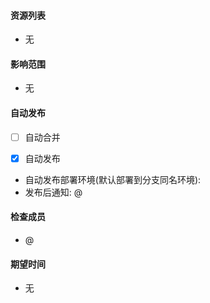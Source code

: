 <!--
说明：
 1. 相关资源、变更列表、待办列表不会解析，可随意填写
 2. 自动发布为延迟解析，可在 MR 合并前随意修改，将决定合并后是否触发自动发布
 3. [ ] 为非选中状态，[x] 为选中状态，右中括号和文字间须有一个空格
 4. 自动发布成功后将通知“发布后通知”指定账号(MR 发起者默认会被通知)，一般为 QA
 5. 检查成员、期望完成时间为立即解析，若无检查成员将不会发送通知，期望完成时间若为空则为 '不限'
 6. 所有关键注释下不允许更改内容及格式
 7. 自动合并为延迟解析，可在最后一个 reviewer approve 完成前随意修改，将决定最后一个 reviewer approve 后是否自动合并 mr
 -->

<!-- MR 的 title 将会作为企业微信通知的标题，告知 Reviewer/QA 主要变更内容，请注意修改为通俗易懂的描述 -->

#### 资源列表

- 无

#### 影响范围

- 无

#### 自动发布

<!-- autoMerge -->

- [ ] 自动合并
<!-- autoRelease -->
- [x] 自动发布
<!-- releaseDeployment -->
- 自动发布部署环境(默认部署到分支同名环境):
  <!-- afterReleaseNotice -->
- 发布后通知: @

#### 检查成员

<!-- reviewer -->

- @

#### 期望时间

<!-- expectTime -->

- 无
